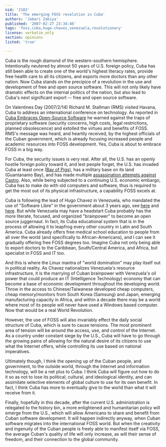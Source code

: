 ```yaml
---
nid: '2102'
title: 'The emerging FOSS revolution in Cuba'
authors: 'Jabari Zakiya'
published: '2007-02-27 23:34:46'
tags: 'foss,cuba,hugo-chavez,venezuela,revolutionary'
license: verbatim_only
section: opinions
listed: 'true'

---
```

Cuba is the rough diamond of the western-southern hemisphere. Intentionally neutered by almost 50 years of U.S. foreign policy, Cuba has still been able to create one of the world's highest literacy rates, provide free health care to all its citizens, and exports more doctors than any other nation. Now Cuba stands on the precipice of a revolution in the use and development of free and open source software. This will not only likely have dramatic effects on the internal politics of the nation, but also lead to Cuba's next significant export -- free and open source software.

On Valentines Day (2007/2/14) Richard M. Stallman (RMS) visited Havana, Cuba to address an international conference on technology. As reported in [Cuba Embraces Open-Source Software](http://www.examiner.com/a-569588~Cuba_Embraces_Open_Source_Software.html) he warned against the traps of proprietary software (security concerns, high costs, legal restrictions, planned obsolescence) and extolled the virtues and benefits of FOSS. RMS's message was heard, and heartily received, by the highest officials of the Cuban government, which is already focusing increased people and academic resources into FOSS development. Yes, Cuba is about to embrace FOSS in a big way.

For Cuba, the security issues is very real. After all, the U.S. has an openly hostile foreign policy toward it, and lest people forget, the U.S. has invaded Cuba at least once ([Bay of Pigs](http://en.wikipedia.org/wiki/Bay_of_Pigs_Invasion)), has a military base on its land (Guantanamo Bay), and has made multiple [assassination attempts against Castro](http://www.guardian.co.uk/cuba/story/0,,1835930,00.html). Also, while being subjected to a continuing U.S. economic embargo, Cuba has to make do with old computers and software, thus is required to get the most out of its physical infrastructure, a capability FOSS excels at.

Cuba is following the lead of Hugo Chavez in Venezuela, who mandated the use of "Software Libre" in the government about 3 years ago, see [here](http://www.venezuelanalysis.com/news.php?newsno=1439) and [here](http://radar.oreilly.com/archives/2005/12/venezuela_open_source.html). But while Venezuela may have a headstart Cuba probably has the more literate, focused, and organized "brainpower" to become an open source juggernaut. In fact, its Cuba educational system that is in the process of allowing it to leapfrog every other country in Latin and South America. Cuba already offers free medical school education to people from all over the world (and specifically to  African-Americans), and I can see it gradually offering free FOSS degrees too. Imagine Cuba not only being able to export doctors to the Caribbean, South/Central America, and Africa, but specialist in FOSS and IT too.

And this is where the Linux mantra of "world domination" may play itself out in political reality. As Chavez nationalizes Venezuela's resource infrastructure, it is the marrying of Cuban brainpower with Venezuela's oil power that could produce an IT (Intelligence Technology) economy that can become a base of economic development throughout the developing world. Throw in the access to Chinese/Taiwanese developed cheap computers, cheap memory/monitors from South Korea (Samsung) and Japan, emerging manufacturing capacity in Africa, and within a decade there may be a world where most of its people will never have used a Windows based computer. Now that would be a real World Revolution.

However, the use of FOSS will also invariably effect the daily social structure of Cuba, which is sure to cause tensions.  The most prominent area of tension will be around the access, use, and control of the Internet.  As a country under constant siege by the U.S., Cuba will have to go through the growing pains of allowing for the natural desire of its citizens to use what the Internet offers, while controlling its use based on national imperatives.

Ultimately though, I think the opening up of the Cuban people, and government, to the outside world, through the Internet and information technology, will be a net plus to Cuba. I think Cuba will figure out how to do it so as not to lose its political, cultural, and ideological identity, and can assimilate selective elements of global culture to use for its own benefit. In fact, I think Cuba has more to eventually give to the world than what it will receive from it.

Finally, hopefully in this decade, after the current U.S. administration is relegated to the history bin, a more enlightened and humanitarian policy will emerge from the U.S., which will allow Americans to share and benefit from Cuban software development. It will happen indirectly anyway, when Cuban software migrates into the international FOSS world.  But when the creativity and ingenuity of the Cuban people is freely able to manifest itself via FOSS, the average Cuban's quality of life will only increase, as will their sense of freedom, and their connection to the global community.

